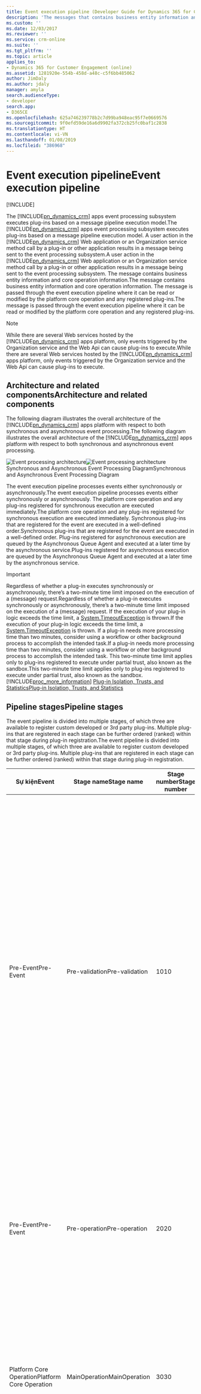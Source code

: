 ```yaml
---
title: Event execution pipeline (Developer Guide for Dynamics 365 for Customer Engagement apps) | MicrosoftDocs
description: 'The messages that contains business entity information and core operation information which are passed through the event execution pipeline where it can be read or modified by the platform core operation and any registered plug-ins. '
ms.custom: ''
ms.date: 12/03/2017
ms.reviewer: ''
ms.service: crm-online
ms.suite: ''
ms.tgt_pltfrm: ''
ms.topic: article
applies_to:
- Dynamics 365 for Customer Engagement (online)
ms.assetid: 1281920e-554b-458d-a48c-c5f6bb485062
author: JimDaly
ms.author: jdaly
manager: amyla
search.audienceType:
- developer
search.app:
- D365CE
ms.openlocfilehash: 625a746239778b2c7d99ba948eac95f7e0669576
ms.sourcegitcommit: 9f0efd59de16a6d9902fa372cb25fc0baf1c2838
ms.translationtype: HT
ms.contentlocale: vi-VN
ms.lasthandoff: 01/08/2019
ms.locfileid: "386968"
---
```

# <a name="event-execution-pipeline"></a><span data-ttu-id="ad1b6-103">Event execution pipeline</span><span class="sxs-lookup"><span data-stu-id="ad1b6-103">Event execution pipeline</span></span>

[!INCLUDE[](../includes/cc_applies_to_update_9_0_0.md)]

<span data-ttu-id="ad1b6-104">The [!INCLUDE[pn_dynamics_crm](../includes/pn-dynamics-crm.md)] apps event processing subsystem executes plug-ins based on a message pipeline execution model.</span><span class="sxs-lookup"><span data-stu-id="ad1b6-104">The [!INCLUDE[pn_dynamics_crm](../includes/pn-dynamics-crm.md)] apps event processing subsystem executes plug-ins based on a message pipeline execution model.</span></span> <span data-ttu-id="ad1b6-105">A user action in the [!INCLUDE[pn_dynamics_crm](../includes/pn-dynamics-crm.md)] Web application or an Organization service method call by a plug-in or other application results in a message being sent to the event processing subsystem.</span><span class="sxs-lookup"><span data-stu-id="ad1b6-105">A user action in the [!INCLUDE[pn_dynamics_crm](../includes/pn-dynamics-crm.md)] Web application or an Organization service method call by a plug-in or other application results in a message being sent to the event processing subsystem.</span></span> <span data-ttu-id="ad1b6-106">The message contains business entity information and core operation information.</span><span class="sxs-lookup"><span data-stu-id="ad1b6-106">The message contains business entity information and core operation information.</span></span> <span data-ttu-id="ad1b6-107">The message is passed through the event execution pipeline where it can be read or modified by the platform core operation and any registered plug-ins.</span><span class="sxs-lookup"><span data-stu-id="ad1b6-107">The message is passed through the event execution pipeline where it can be read or modified by the platform core operation and any registered plug-ins.</span></span>  

> [!NOTE]
>  <span data-ttu-id="ad1b6-108">While there are several Web services hosted by the [!INCLUDE[pn_dynamics_crm](../includes/pn-dynamics-crm.md)] apps platform, only events triggered by the Organization service and the Web Api can cause plug-ins to execute.</span><span class="sxs-lookup"><span data-stu-id="ad1b6-108">While there are several Web services hosted by the [!INCLUDE[pn_dynamics_crm](../includes/pn-dynamics-crm.md)] apps platform, only events triggered by the Organization service and the Web Api can cause plug-ins to execute.</span></span>  

<a name="bkmk_Architecture"></a>

## <a name="architecture-and-related-components"></a><span data-ttu-id="ad1b6-109">Architecture and related components</span><span class="sxs-lookup"><span data-stu-id="ad1b6-109">Architecture and related components</span></span>

<span data-ttu-id="ad1b6-110">The following diagram illustrates the overall architecture of the [!INCLUDE[pn_dynamics_crm](../includes/pn-dynamics-crm.md)] apps platform with respect to both synchronous and asynchronous event processing.</span><span class="sxs-lookup"><span data-stu-id="ad1b6-110">The following diagram illustrates the overall architecture of the [!INCLUDE[pn_dynamics_crm](../includes/pn-dynamics-crm.md)] apps platform with respect to both synchronous and asynchronous event processing.</span></span>  

<span data-ttu-id="ad1b6-111">![Event processing architecture](media/asyncservice.gif "Event processing architecture")</span><span class="sxs-lookup"><span data-stu-id="ad1b6-111">![Event processing architecture](media/asyncservice.gif "Event processing architecture")</span></span>  
<span data-ttu-id="ad1b6-112">Synchronous and Asynchronous Event Processing Diagram</span><span class="sxs-lookup"><span data-stu-id="ad1b6-112">Synchronous and Asynchronous Event Processing Diagram</span></span>  

<span data-ttu-id="ad1b6-113">The event execution pipeline processes events either synchronously or asynchronously.</span><span class="sxs-lookup"><span data-stu-id="ad1b6-113">The event execution pipeline processes events either synchronously or asynchronously.</span></span> <span data-ttu-id="ad1b6-114">The platform core operation and any plug-ins registered for synchronous execution are executed immediately.</span><span class="sxs-lookup"><span data-stu-id="ad1b6-114">The platform core operation and any plug-ins registered for synchronous execution are executed immediately.</span></span> <span data-ttu-id="ad1b6-115">Synchronous plug-ins that are registered for the event are executed in a well-defined order.</span><span class="sxs-lookup"><span data-stu-id="ad1b6-115">Synchronous plug-ins that are registered for the event are executed in a well-defined order.</span></span> <span data-ttu-id="ad1b6-116">Plug-ins registered for asynchronous execution are queued by the Asynchronous Queue Agent and executed at a later time by the asynchronous service.</span><span class="sxs-lookup"><span data-stu-id="ad1b6-116">Plug-ins registered for asynchronous execution are queued by the Asynchronous Queue Agent and executed at a later time by the asynchronous service.</span></span>  

> [!IMPORTANT]
>  <span data-ttu-id="ad1b6-117">Regardless of whether a plug-in executes synchronously or asynchronously, there’s a two-minute time limit imposed on the execution of a (message) request.</span><span class="sxs-lookup"><span data-stu-id="ad1b6-117">Regardless of whether a plug-in executes synchronously or asynchronously, there’s a two-minute time limit imposed on the execution of a (message) request.</span></span> <span data-ttu-id="ad1b6-118">If the execution of your plug-in logic exceeds the time limit, a [System.TimeoutException](https://msdn.microsoft.com/library/system.timeoutexception.aspx) is thrown.</span><span class="sxs-lookup"><span data-stu-id="ad1b6-118">If the execution of your plug-in logic exceeds the time limit, a [System.TimeoutException](https://msdn.microsoft.com/library/system.timeoutexception.aspx) is thrown.</span></span> <span data-ttu-id="ad1b6-119">If a plug-in needs more processing time than two minutes, consider using a workflow or other background process to accomplish the intended task.</span><span class="sxs-lookup"><span data-stu-id="ad1b6-119">If a plug-in needs more processing time than two minutes, consider using a workflow or other background process to accomplish the intended task.</span></span> <span data-ttu-id="ad1b6-120">This two-minute time limit applies only to plug-ins registered to execute under partial trust, also known as the sandbox.</span><span class="sxs-lookup"><span data-stu-id="ad1b6-120">This two-minute time limit applies only to plug-ins registered to execute under partial trust, also known as the sandbox.</span></span> [!INCLUDE[proc_more_information](../includes/proc-more-information.md)] <span data-ttu-id="ad1b6-121">[Plug-in Isolation, Trusts, and Statistics](plugin-isolation-trusts-statistics.md)</span><span class="sxs-lookup"><span data-stu-id="ad1b6-121">[Plug-in Isolation, Trusts, and Statistics](plugin-isolation-trusts-statistics.md)</span></span>  

<a name="bkmk_PipelineStages"></a>

## <a name="pipeline-stages"></a><span data-ttu-id="ad1b6-122">Pipeline stages</span><span class="sxs-lookup"><span data-stu-id="ad1b6-122">Pipeline stages</span></span>

<span data-ttu-id="ad1b6-123">The event pipeline is divided into multiple stages, of which three are available to register custom developed or 3rd party plug-ins. Multiple plug-ins that are registered in each stage can be further ordered (ranked) within that stage during plug-in registration.</span><span class="sxs-lookup"><span data-stu-id="ad1b6-123">The event pipeline is divided into multiple stages, of which three are available to register custom developed or 3rd party plug-ins. Multiple plug-ins that are registered in each stage can be further ordered (ranked) within that stage during plug-in registration.</span></span>  


|          <span data-ttu-id="ad1b6-124">Sự kiện</span><span class="sxs-lookup"><span data-stu-id="ad1b6-124">Event</span></span>          |   <span data-ttu-id="ad1b6-125">Stage name</span><span class="sxs-lookup"><span data-stu-id="ad1b6-125">Stage name</span></span>   | <span data-ttu-id="ad1b6-126">Stage number</span><span class="sxs-lookup"><span data-stu-id="ad1b6-126">Stage number</span></span> |                                                                                                                                                                                    <span data-ttu-id="ad1b6-127">Mô tả</span><span class="sxs-lookup"><span data-stu-id="ad1b6-127">Description</span></span>                                                                                                                                                                                    |
|-------------------------|----------------|--------------|-----------------------------------------------------------------------------------------------------------------------------------------------------------------------------------------------------------------------------------------------------------------------------------------------------------------------------------------------------------------------------------|
|        <span data-ttu-id="ad1b6-128">Pre-Event</span><span class="sxs-lookup"><span data-stu-id="ad1b6-128">Pre-Event</span></span>        | <span data-ttu-id="ad1b6-129">Pre-validation</span><span class="sxs-lookup"><span data-stu-id="ad1b6-129">Pre-validation</span></span> |      <span data-ttu-id="ad1b6-130">10</span><span class="sxs-lookup"><span data-stu-id="ad1b6-130">10</span></span>      | <span data-ttu-id="ad1b6-131">Stage in the pipeline for plug-ins that are to execute before the main system operation.</span><span class="sxs-lookup"><span data-stu-id="ad1b6-131">Stage in the pipeline for plug-ins that are to execute before the main system operation.</span></span> <span data-ttu-id="ad1b6-132">Plug-ins registered in this stage may execute outside the database transaction.</span><span class="sxs-lookup"><span data-stu-id="ad1b6-132">Plug-ins registered in this stage may execute outside the database transaction.</span></span><br /><span data-ttu-id="ad1b6-133">**Security Note:**  The pre-validation stage occurs prior to security checks being performed to verify the calling or logged on user has the correct permissions to perform the intended operation.</span><span class="sxs-lookup"><span data-stu-id="ad1b6-133">**Security Note:**  The pre-validation stage occurs prior to security checks being performed to verify the calling or logged on user has the correct permissions to perform the intended operation.</span></span> |
|        <span data-ttu-id="ad1b6-134">Pre-Event</span><span class="sxs-lookup"><span data-stu-id="ad1b6-134">Pre-Event</span></span>        | <span data-ttu-id="ad1b6-135">Pre-operation</span><span class="sxs-lookup"><span data-stu-id="ad1b6-135">Pre-operation</span></span>  |      <span data-ttu-id="ad1b6-136">20</span><span class="sxs-lookup"><span data-stu-id="ad1b6-136">20</span></span>      |                                                                                                     <span data-ttu-id="ad1b6-137">Stage in the pipeline for plug-ins that are to execute before the main system operation.</span><span class="sxs-lookup"><span data-stu-id="ad1b6-137">Stage in the pipeline for plug-ins that are to execute before the main system operation.</span></span> <span data-ttu-id="ad1b6-138">Plug-ins registered in this stage are executed within the database transaction.</span><span class="sxs-lookup"><span data-stu-id="ad1b6-138">Plug-ins registered in this stage are executed within the database transaction.</span></span>                                                                                                      |
| <span data-ttu-id="ad1b6-139">Platform Core Operation</span><span class="sxs-lookup"><span data-stu-id="ad1b6-139">Platform Core Operation</span></span> | <span data-ttu-id="ad1b6-140">MainOperation</span><span class="sxs-lookup"><span data-stu-id="ad1b6-140">MainOperation</span></span>  |      <span data-ttu-id="ad1b6-141">30</span><span class="sxs-lookup"><span data-stu-id="ad1b6-141">30</span></span>      |                                                                                             <span data-ttu-id="ad1b6-142">In-transaction main operation of the system, such as create, update, delete, and so on.</span><span class="sxs-lookup"><span data-stu-id="ad1b6-142">In-transaction main operation of the system, such as create, update, delete, and so on.</span></span> <span data-ttu-id="ad1b6-143">No custom plug-ins can be registered in this stage.</span><span class="sxs-lookup"><span data-stu-id="ad1b6-143">No custom plug-ins can be registered in this stage.</span></span> [!INCLUDE[internal](../includes/internal.md)]                                                                                             |
|       <span data-ttu-id="ad1b6-144">Post-Event</span><span class="sxs-lookup"><span data-stu-id="ad1b6-144">Post-Event</span></span>        | <span data-ttu-id="ad1b6-145">Post-operation</span><span class="sxs-lookup"><span data-stu-id="ad1b6-145">Post-operation</span></span> |      <span data-ttu-id="ad1b6-146">40</span><span class="sxs-lookup"><span data-stu-id="ad1b6-146">40</span></span>      |                                                                                                         <span data-ttu-id="ad1b6-147">Stage in the pipeline for plug-ins which are to execute after the main operation.</span><span class="sxs-lookup"><span data-stu-id="ad1b6-147">Stage in the pipeline for plug-ins which are to execute after the main operation.</span></span> <span data-ttu-id="ad1b6-148">Plug-ins registered in this stage are executed within the database transaction.</span><span class="sxs-lookup"><span data-stu-id="ad1b6-148">Plug-ins registered in this stage are executed within the database transaction.</span></span>                                                                                                         |

<a name="bkmk_MessageProcessing"></a>

## <a name="message-processing"></a><span data-ttu-id="ad1b6-149">Message processing</span><span class="sxs-lookup"><span data-stu-id="ad1b6-149">Message processing</span></span>

<span data-ttu-id="ad1b6-150">Whenever application code or a workflow invokes a [!INCLUDE[pn_dynamics_crm](../includes/pn-dynamics-crm.md)] apps Organization service method, a state change in the system occurs that raises an event.</span><span class="sxs-lookup"><span data-stu-id="ad1b6-150">Whenever application code or a workflow invokes a [!INCLUDE[pn_dynamics_crm](../includes/pn-dynamics-crm.md)] apps Organization service method, a state change in the system occurs that raises an event.</span></span> <span data-ttu-id="ad1b6-151">The information passed as a parameter to the Web service method is internally packaged up into a <xref:Microsoft.Xrm.Sdk.OrganizationRequest> message and processed by the pipeline.</span><span class="sxs-lookup"><span data-stu-id="ad1b6-151">The information passed as a parameter to the Web service method is internally packaged up into a <xref:Microsoft.Xrm.Sdk.OrganizationRequest> message and processed by the pipeline.</span></span> <span data-ttu-id="ad1b6-152">The information in the <xref:Microsoft.Xrm.Sdk.OrganizationRequest> message is passed to the first plug-in registered for that event where it can be read or modified before being passed to the next registered plug-in for that event and so on.</span><span class="sxs-lookup"><span data-stu-id="ad1b6-152">The information in the <xref:Microsoft.Xrm.Sdk.OrganizationRequest> message is passed to the first plug-in registered for that event where it can be read or modified before being passed to the next registered plug-in for that event and so on.</span></span> <span data-ttu-id="ad1b6-153">Plug-ins receive the message information in the form of context that is passed to their <xref:Microsoft.Xrm.Sdk.IPlugin.Execute*> method.</span><span class="sxs-lookup"><span data-stu-id="ad1b6-153">Plug-ins receive the message information in the form of context that is passed to their <xref:Microsoft.Xrm.Sdk.IPlugin.Execute*> method.</span></span> <span data-ttu-id="ad1b6-154">The message is also passed to the platform core operation.</span><span class="sxs-lookup"><span data-stu-id="ad1b6-154">The message is also passed to the platform core operation.</span></span>  

<a name="bkmk_PluginRegistration"></a>

## <a name="plug-in-registration"></a><span data-ttu-id="ad1b6-155">Plug-in registration</span><span class="sxs-lookup"><span data-stu-id="ad1b6-155">Plug-in registration</span></span>

<span data-ttu-id="ad1b6-156">Plug-ins can be registered to execute before or after the core platform operation.</span><span class="sxs-lookup"><span data-stu-id="ad1b6-156">Plug-ins can be registered to execute before or after the core platform operation.</span></span> <span data-ttu-id="ad1b6-157">Pre-event registered plug-ins receive the <xref:Microsoft.Xrm.Sdk.OrganizationRequest> message first and can modify the message information before the message is passed to the core operation.</span><span class="sxs-lookup"><span data-stu-id="ad1b6-157">Pre-event registered plug-ins receive the <xref:Microsoft.Xrm.Sdk.OrganizationRequest> message first and can modify the message information before the message is passed to the core operation.</span></span> <span data-ttu-id="ad1b6-158">After the core platform operation has completed, the message is then known as the <xref:Microsoft.Xrm.Sdk.OrganizationResponse>.</span><span class="sxs-lookup"><span data-stu-id="ad1b6-158">After the core platform operation has completed, the message is then known as the <xref:Microsoft.Xrm.Sdk.OrganizationResponse>.</span></span> <span data-ttu-id="ad1b6-159">The response is passed to the registered post-event plug-ins. Post-event plug-ins have the opportunity to modify the message before a copy of the response is passed to any registered asynchronous plug-ins. Finally, the response is returned to the application or workflow that invoked the original Organization service method call.</span><span class="sxs-lookup"><span data-stu-id="ad1b6-159">The response is passed to the registered post-event plug-ins. Post-event plug-ins have the opportunity to modify the message before a copy of the response is passed to any registered asynchronous plug-ins. Finally, the response is returned to the application or workflow that invoked the original Organization service method call.</span></span>  

<span data-ttu-id="ad1b6-160">Because a single [!INCLUDE[pn_dynamics_crm](../includes/pn-dynamics-crm.md)] apps server can host more than one organization, the execution pipeline is organization specific.</span><span class="sxs-lookup"><span data-stu-id="ad1b6-160">Because a single [!INCLUDE[pn_dynamics_crm](../includes/pn-dynamics-crm.md)] apps server can host more than one organization, the execution pipeline is organization specific.</span></span> <span data-ttu-id="ad1b6-161">There is a virtual pipeline for every organization.</span><span class="sxs-lookup"><span data-stu-id="ad1b6-161">There is a virtual pipeline for every organization.</span></span> <span data-ttu-id="ad1b6-162">Plug-ins registered with the pipeline can only process business data for a single organization.</span><span class="sxs-lookup"><span data-stu-id="ad1b6-162">Plug-ins registered with the pipeline can only process business data for a single organization.</span></span> <span data-ttu-id="ad1b6-163">A plug-in that is designed to work with multiple organizations must be registered with each organization's execution pipeline.</span><span class="sxs-lookup"><span data-stu-id="ad1b6-163">A plug-in that is designed to work with multiple organizations must be registered with each organization's execution pipeline.</span></span>  

<a name="bkmk_DatabaseTransactions"></a>

## <a name="inclusion-in-database-transactions"></a><span data-ttu-id="ad1b6-164">Inclusion in database transactions</span><span class="sxs-lookup"><span data-stu-id="ad1b6-164">Inclusion in database transactions</span></span>

<span data-ttu-id="ad1b6-165">Plug-ins registered to run asynchronously do not participate in database transactions.</span><span class="sxs-lookup"><span data-stu-id="ad1b6-165">Plug-ins registered to run asynchronously do not participate in database transactions.</span></span>

<span data-ttu-id="ad1b6-166">Synchronous plug-ins may or may not execute within the database transaction of the [!INCLUDE[pn_dynamics_crm](../includes/pn-dynamics-crm.md)] platform.</span><span class="sxs-lookup"><span data-stu-id="ad1b6-166">Synchronous plug-ins may or may not execute within the database transaction of the [!INCLUDE[pn_dynamics_crm](../includes/pn-dynamics-crm.md)] platform.</span></span> <span data-ttu-id="ad1b6-167">Whether a plug-in is part of the transaction is dependent on how the message request is processed by the pipeline.</span><span class="sxs-lookup"><span data-stu-id="ad1b6-167">Whether a plug-in is part of the transaction is dependent on how the message request is processed by the pipeline.</span></span> <span data-ttu-id="ad1b6-168">You can check if the plug-in is executing in-transaction by reading the <xref:Microsoft.Xrm.Sdk.IExecutionContext.IsInTransaction> property inherited by <xref:Microsoft.Xrm.Sdk.IPluginExecutionContext> that is passed to the plug-in.</span><span class="sxs-lookup"><span data-stu-id="ad1b6-168">You can check if the plug-in is executing in-transaction by reading the <xref:Microsoft.Xrm.Sdk.IExecutionContext.IsInTransaction> property inherited by <xref:Microsoft.Xrm.Sdk.IPluginExecutionContext> that is passed to the plug-in.</span></span> <span data-ttu-id="ad1b6-169">If a plug-in is executing in the database transaction and allows an exception to be passed back to the platform, the entire transaction will be rolled back.</span><span class="sxs-lookup"><span data-stu-id="ad1b6-169">If a plug-in is executing in the database transaction and allows an exception to be passed back to the platform, the entire transaction will be rolled back.</span></span> <span data-ttu-id="ad1b6-170">Stages 20 and 40 are guaranteed to be part of the database transaction while stage 10 may be part of the transaction.</span><span class="sxs-lookup"><span data-stu-id="ad1b6-170">Stages 20 and 40 are guaranteed to be part of the database transaction while stage 10 may be part of the transaction.</span></span>  

<span data-ttu-id="ad1b6-171">Any registered plug-in that executes during the database transaction and that passes an exception back to the platform cancels the core operation.</span><span class="sxs-lookup"><span data-stu-id="ad1b6-171">Any registered plug-in that executes during the database transaction and that passes an exception back to the platform cancels the core operation.</span></span> <span data-ttu-id="ad1b6-172">This results in a rollback of the core operation.</span><span class="sxs-lookup"><span data-stu-id="ad1b6-172">This results in a rollback of the core operation.</span></span> <span data-ttu-id="ad1b6-173">In addition, any pre-event or post event registered plug-ins that have not yet executed and any workflow that is triggered by the same event that the plug-in was registered for will not execute.</span><span class="sxs-lookup"><span data-stu-id="ad1b6-173">In addition, any pre-event or post event registered plug-ins that have not yet executed and any workflow that is triggered by the same event that the plug-in was registered for will not execute.</span></span>  

### <a name="see-also"></a><span data-ttu-id="ad1b6-174">Xem thêm</span><span class="sxs-lookup"><span data-stu-id="ad1b6-174">See also</span></span>  
 <span data-ttu-id="ad1b6-175">[Introduction to the Event Framework](introduction-event-framework.md) </span><span class="sxs-lookup"><span data-stu-id="ad1b6-175">[Introduction to the Event Framework](introduction-event-framework.md) </span></span>  
 <span data-ttu-id="ad1b6-176">[Plug-in Isolation, Trusts, and Statistics](plugin-isolation-trusts-statistics.md) </span><span class="sxs-lookup"><span data-stu-id="ad1b6-176">[Plug-in Isolation, Trusts, and Statistics](plugin-isolation-trusts-statistics.md) </span></span>  
 <span data-ttu-id="ad1b6-177">[Register and Deploy Plug-ins](register-deploy-plugins.md) </span><span class="sxs-lookup"><span data-stu-id="ad1b6-177">[Register and Deploy Plug-ins](register-deploy-plugins.md) </span></span>  
 [<span data-ttu-id="ad1b6-178">Asynchronous Service in Dynamics 365 for Customer Engagement apps</span><span class="sxs-lookup"><span data-stu-id="ad1b6-178">Asynchronous Service in Dynamics 365 for Customer Engagement apps</span></span>](asynchronous-service.md)
